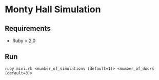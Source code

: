 # Monty Hall Simulation

## Requirements
* Ruby > 2.0

## Run
`ruby mini.rb <number_of_simulations (default=1)> <number_of_doors (default=3)>`